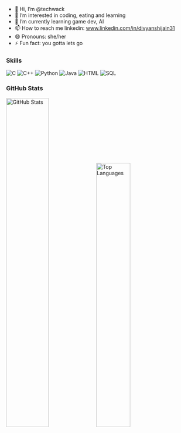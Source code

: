 


- 👋 Hi, I’m @techwack
- 👀 I’m interested in coding, eating and learning
- 🌱 I’m currently learning game dev, AI
- 📫 How to reach me linkedin: www.linkedin.com/in/divyanshijain31
- 😄 Pronouns: she/her
- ⚡ Fun fact: you gotta lets go

### **Skills**  
<div>
  <img src="https://img.shields.io/badge/-C-00599C?logo=c&logoColor=white" alt="C" />
  <img src="https://img.shields.io/badge/-C++-00599C?logo=c%2B%2B&logoColor=white" alt="C++" />
  <img src="https://img.shields.io/badge/-Python-3776AB?logo=python&logoColor=white" alt="Python" />
  <img src="https://img.shields.io/badge/-Java-007396?logo=java&logoColor=white" alt="Java" />
  <img src="https://img.shields.io/badge/-HTML-E34F26?logo=html5&logoColor=white" alt="HTML" />
  <img src="https://img.shields.io/badge/-SQL-4479A1?logo=mysql&logoColor=white" alt="SQL" />
</div>

### **GitHub Stats**  
<div>
  <img src="https://github-readme-stats.vercel.app/api?username=techwack&show_icons=true&theme=radical" alt="GitHub Stats" width="48%" />
  <img src="https://github-readme-stats.vercel.app/api/top-langs/?username=techwack&layout=compact&theme=radical" alt="Top Languages" width="43%" />
</div>
 

<!---
techwack/techwack is a ✨ special ✨ repository because its `README.md` (this file) appears on your GitHub profile.
You can click the Preview link to take a look at your changes.
--->
